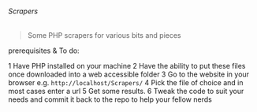 ###### Scrapers

> Some PHP scrapers for various bits and pieces


prerequisites & To do:

   1 Have PHP installed on your machine
   2 Have the ability to put these files once downloaded into a web accessible folder
   3 Go to the website in your browser e.g. `http://localhost/Scrapers/`
   4 Pick the file of choice and in most cases enter a url
   5 Get some results.
   6 Tweak the code to suit your needs and commit it back to the repo to help your fellow nerds
   
   
